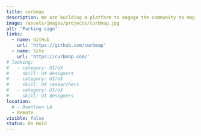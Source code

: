 ```yaml
---
title: curbmap
description: We are building a platform to engage the community to map and update the city's parking restrictions. Simultaneously we want to create an app that is easy for all people (community members, visitors, etc.) to use to see the landscape of parking around themselves. We want to help you avoid endlessly searching for parking in all the wrong places and reduce your risk of getting tickets.
image: /assets/images/projects/curbmap.jpg
alt: 'Parking sign'
links:
  - name: GitHub
    url: 'https://github.com/curbmap'
  - name: Site
    url: 'https://curbmap.com/'
# looking:
#   - category: UI/UX
#     skill: UX designers 
#   - category: UI/UX
#     skill: UX researchers 
#   - category: UI/UX
#     skill: UI designers
location: 
  # - Downtown LA
  - Remote
visible: false
status: On Hold
---
```

